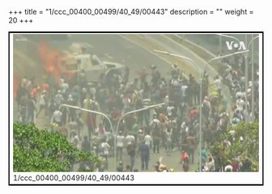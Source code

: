 +++
title = "1/ccc_00400_00499/40_49/00443"
description = ""
weight = 20
+++

<table style="border:2px solid black;max-width:800px;max-height:800px;" 
><tr><td>
<img class="center-fit-jpg"
src="/jpg_/aaa_20190430_NxaOmWaI8sI_00442.jpg">
1/ccc_00400_00499/40_49/00443
</img></td></tr></table>

